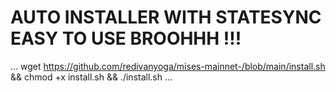  # AUTO INSTALLER WITH STATESYNC EASY TO USE BROOHHH !!! 

...
wget https://github.com/redivanyoga/mises-mainnet-/blob/main/install.sh && chmod +x install.sh && ./install.sh
...
